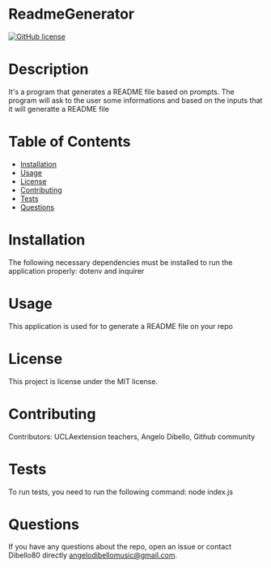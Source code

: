 
  # ReadmeGenerator
  [![GitHub license](https://img.shields.io/badge/license-MIT-blue.svg)](https://github.com/Dibello80/ReadmeGenerator)
  # Description
  It's a program that generates a README file based on prompts. The program will ask to the user some informations and based on the inputs that it will generatte a README file
  # Table of Contents 
  * [Installation](#installation)
  * [Usage](#usage)
  * [License](#license)
  * [Contributing](#contributing)
  * [Tests](#tests)
  * [Questions](#questions)
  # Installation
  The following necessary dependencies must be installed to run the application properly: dotenv and inquirer
  # Usage
  ​This application is used for to generate a README file on your repo
  # License
  This project is license under the MIT license.
  # Contributing
  ​Contributors: UCLAextension teachers, Angelo Dibello, Github community
  # Tests
  To run tests, you need to run the following command: node index.js
  # Questions
  If you have any questions about the repo, open an issue or contact Dibello80 directly angelodibellomusic@gmail.com.
  